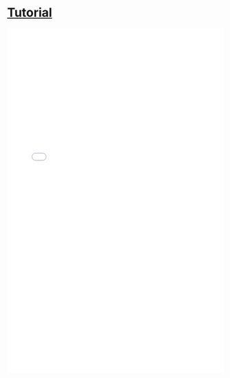 # [Tutorial](https://github.com/ubco-cmps/phys111_course/raw/main/files/tutorial_week12.pdf)


<iframe src="../../tutorial_week12.pdf" width="100%" height="800px" frameBorder="0"> </iframe>